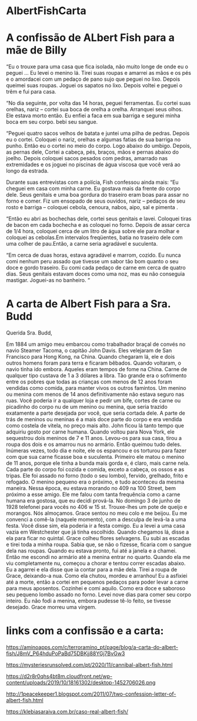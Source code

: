 # AlbertFishCarta

# A confissão de ALbert Fish para a mãe de Billy

“Eu o trouxe para uma casa que fica isolada, não muito longe de onde eu o peguei … Eu levei o menino lá.  Tirei suas roupas e amarrei as mãos e os pés e o amordacei com um pedaço de pano sujo que peguei no lixo. Depois queimei suas roupas. Joguei os sapatos no lixo. Depois voltei e peguei o trêm e fui para casa.

“No dia seguinte, por volta das 14 horas, peguei ferramentas. Eu cortei suas orelhas, nariz – cortei sua boca de orelha a orelha.  Arranquei seus olhos. Ele estava morto então. Eu enfiei a faca em sua barriga e segurei minha boca em seu corpo. bebi seu sangue.

“Peguei quatro sacos velhos de batata e juntei uma pilha de pedras.  Depois eu o cortei. Coloquei o nariz, orelhas e algumas fatias de sua barriga no punho.  Então eu o cortei no meio do corpo. Logo abaixo do umbigo. Depois, as pernas dele, Cortei a cabeça, pés, braços, mãos e pernas abaixo do joelho.  Depois coloquei sacos pesados com pedras, amarrado nas extremidades e os joguei no piscinas de água viscosa que você verá ao longo da estrada.

Durante suas entrevistas com a polícia, Fish confessou ainda mais: “Eu cheguei em casa com minha carne.  Eu gostava mais da frente do corpo dele. Seus genitais e uma boa gordura do traseiro eram boas para assar no forno e comer.  Fiz um ensopado de seus ouvidos, nariz – pedaços de seu rosto e barriga – coloquei cebola, cenoura, nabos, aipo, sal e pimenta  .

“Então eu abri as bochechas dele, cortei seus genitais e lavei. Coloquei tiras de bacon em cada bochecha e as coloquei no forno.  Depois de assar cerca de 1/4 hora, coloquei cerca de um litro de água sobre ele para molhar e coloquei as cebolas.Em intervalos freqüentes, batia no traseiro dele com uma colher de  pau.Então, a carne seria agradável e suculenta.

“Em cerca de duas horas, estava agradável e marrom, cozido.  Eu nunca comi nenhum peru assado que tivesse um sabor tão bom quanto o seu doce e gordo traseiro.  Eu comi cada pedaço de carne em cerca de quatro dias. Seus genitais estavam doces como uma noz, mas eu não conseguia mastigar. Joguei-as no banheiro. “


# A carta de Albert Fish para a Sra. Budd

Querida Sra. Budd,

Em 1884 um amigo meu embarcou como trabalhador braçal de convés no navio Steamer Tacoma, o capitão John Davis. Eles velejaram de San Francisco para Hong Kong, na China. Quando chegaram lá, ele e dois outros homens foram para terra e ficaram bêbados. Quando voltaram, o navio tinha ido embora. Aqueles eram tempos de fome na China. Carne de qualquer tipo custava de 1 a 3 dólares a libra. Tão grande era o sofrimento entre os pobres que todas as crianças com menos de 12 anos foram vendidas como comida, para manter vivos os outros famintos. Um menino ou menina com menos de 14 anos definitivamente não estava seguro nas ruas. Você poderia ir a qualquer loja e pedir um bife, cortes de carne ou picadinho do corpo nu de um menino ou menina, que seria trazido exatamente a parte desejada por você, que seria cortada dele.
A parte de trás de meninos ou meninas é a mais doce parte do corpo e era vendida como costela de vitela, no preço mais alto.
John ficou lá tanto tempo que adquiriu gosto por carne humana. Quando voltou para Nova York, ele sequestrou dois meninos de 7 e 11 anos. Levou-os para sua casa, tirou a roupa dos dois e os amarrou nus no armário. Então queimou tudo deles. Inúmeras vezes, todo dia e noite, ele os espancou e os torturou para fazer com que sua carne ficasse boa e suculenta.
Primeiro ele matou o menino de 11 anos, porque ele tinha a bunda mais gorda e, é claro, mais carne nela. Cada parte do corpo foi cozida e comida, exceto a cabeça, os ossos e as tripas. Ele foi assado no forno (todo o seu lombo), fervido, grelhado, frito e refogado. O menino pequeno era o próximo, e tudo aconteceu da mesma maneira. Nessa época, eu estava morando no 409 na 100 Street, bem próximo a esse amigo. Ele me falou com tanta frequência como a carne humana era gostosa, que eu decidi prová-la.
No domingo 3 de junho de 1928 telefonei para vocês no 406 w 15 st. Trouxe-lhes um pote de queijo e morangos. Nós almoçamos. Grace sentou no meu colo e me beijou. Eu me convenci a comê-la (naquele momento), com a desculpa de levá-la a uma festa. Você disse sim, ela poderia ir a festa comigo. Eu a levei a uma casa vazia em Westchester que já tinha escolhido. Quando chegamos lá, disse a ela para ficar no quintal. Grace colheu flores selvagens. Eu subi as escadas e tirei toda a minha roupa. Sabia que, se não o fizesse, ficaria com o sangue dela nas roupas. Quando eu estava pronto, fui até a janela e a chamei. Então me escondi no armário até a menina entrar no quarto. Quando ela me viu completamente nu, começou a chorar e tentou correr escadas abaixo. Eu a agarrei e ela disse que ia contar para a mãe dela.
Tirei a roupa de Grace, deixando-a nua. Como ela chutou, mordeu e arranhou! Eu a asfixiei até a morte, então a cortei em pequenos pedaços para poder levar a carne para meus aposentos. Cozinhei e comi aquilo. Como era doce e saboroso seu pequeno lombo assado no forno. Levei nove dias para comer seu corpo inteiro. Eu não fodi a menina, embora pudesse tê-lo feito, se tivesse desejado. Grace morreu uma virgem.


# links com a confissão e a carta:

https://aminoapps.com/c/terroramino_pt/page/blog/a-carta-do-albert-fish/J8mV_P64hduPoPaBd75DBKjj88YGj7BvGw3

https://mysteriesrunsolved.com/pt/2020/11/cannibal-albert-fish.html

https://d2r8r0qhs4bt8m.cloudfront.net/wp-content/uploads/2019/10/18161302/desktop-1452706026.png

http://1peacekeeper1.blogspot.com/2011/07/two-confession-letter-of-albert-fish.html

https://klebiasaraiva.com.br/caso-real-albert-fish/
